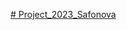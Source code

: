 [# Project_2023_Safonova](https://www.figma.com/file/uE7xLO6ZUJZ3hlBQBVhRSx/%D1%82%D0%B5%D0%BF%D0%BB%D0%BE%D1%85%D0%BE%D0%B4?type=design&node-id=1%3A2&mode=design&t=8jcstNVVO305Gf0q-1)
